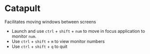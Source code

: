 # Catapult
Facilitates moving windows between screens

- Launch and use `ctrl` + `shift` + `num` to move in focus application to monitor `num`.
- Use `ctrl` + `shift` + `m` to view monitor numbers
- Use `ctrl` + `shift` + `q` to quit
